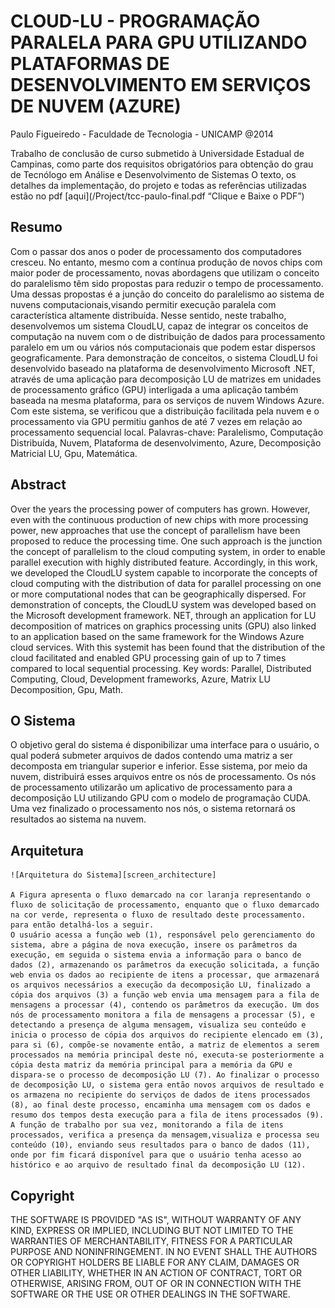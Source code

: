 # CLOUD-LU - PROGRAMAÇÃO PARALELA PARA GPU UTILIZANDO PLATAFORMAS DE DESENVOLVIMENTO EM SERVIÇOS DE NUVEM (AZURE)
Paulo Figueiredo - Faculdade de Tecnologia - UNICAMP @2014

Trabalho de conclusão de curso submetido à Universidade Estadual de Campinas, como parte dos requisitos obrigatórios para obtenção do grau de Tecnólogo em Análise e Desenvolvimento de Sistemas
O texto, os detalhes da implementação, do projeto e todas as referências utilizadas estão no pdf [aqui](/Project/tcc-paulo-final.pdf “Clique e Baixe o PDF”)

## Resumo
Com o passar dos anos o poder de processamento dos computadores cresceu. No entanto, mesmo com a contínua produção de novos chips com maior poder de processamento, novas abordagens que utilizam o conceito do paralelismo têm sido propostas para reduzir o tempo de processamento. Uma dessas propostas é a junção do conceito do paralelismo ao sistema de nuvens computacionais,visando permitir execução paralela com característica altamente distribuída. Nesse sentido, neste trabalho, desenvolvemos um sistema CloudLU, capaz de integrar os conceitos de computação na nuvem com o de distribuição de dados para processamento paralelo em um ou vários nós computacionais que podem estar dispersos geograficamente. Para demonstração de conceitos, o sistema CloudLU foi desenvolvido baseado na plataforma de desenvolvimento Microsoft .NET, através de uma aplicação para decomposição LU de matrizes em unidades de processamento gráfico (GPU) interligada a uma aplicação também baseada na mesma plataforma, para os serviços de nuvem Windows Azure. Com este sistema, se verificou que a distribuição facilitada pela nuvem e o processamento via GPU permitiu ganhos de até 7 vezes em relação ao processamento sequencial local.
Palavras-chave: Paralelismo, Computação Distribuída, Nuvem, Plataforma de desenvolvimento, Azure, Decomposição Matricial LU, Gpu, Matemática.

## Abstract
Over the years the processing power of computers has grown. However, even with the continuous production of new chips with more processing power, new approaches that use the concept of parallelism have been proposed to reduce the processing time. One such approach is the junction the concept of parallelism to the cloud computing system, in order to enable parallel execution with highly distributed feature. Accordingly, in this work, we developed the CloudLU system capable to incorporate the concepts of cloud computing with the distribution of data for parallel processing on one or more computational nodes that can be geographically dispersed. For demonstration of concepts, the CloudLU system was developed based on the Microsoft development framework. NET, through an application for LU decomposition of matrices on graphics processing units (GPU) also linked to an application based on the same framework for the Windows Azure cloud services. With this systemit has been found that the distribution of the cloud facilitated and enabled GPU processing gain of up to 7 times compared to local sequential processing.
Key words: Parallel, Distributed Computing, Cloud, Development frameworks, Azure, Matrix LU Decomposition, Gpu, Math.


## O Sistema

O objetivo geral do sistema é disponibilizar uma interface para o usuário, o qual poderá submeter arquivos de dados contendo uma matriz a ser decomposta em triangular superior e inferior. Esse sistema, por meio da nuvem, distribuirá esses arquivos entre os nós de processamento. Os nós de processamento utilizarão um aplicativo de processamento para a decomposição LU utilizando GPU com o modelo de programação CUDA. Uma vez finalizado o processamento nos nós, o sistema retornará os resultados ao sistema na nuvem.

## Arquitetura

	![Arquitetura do Sistema][screen_architecture]

	A Figura apresenta o fluxo demarcado na cor laranja representando o fluxo de solicitação de processamento, enquanto que o fluxo demarcado na cor verde, representa o fluxo de resultado deste processamento. para então detalhá-los a seguir. 
	O usuário acessa a função web (1), responsável pelo gerenciamento do sistema, abre a página de nova execução, insere os parâmetros da execução, em seguida o sistema envia a informação para o banco de dados (2), armazenando os parâmetros da execução solicitada, a função web envia os dados ao recipiente de itens a processar, que armazenará os arquivos necessários a execução da decomposição LU, finalizado a cópia dos arquivos (3) a função web envia uma mensagem para a fila de mensagens a processar (4), contendo os parâmetros da execução. Um dos nós de processamento monitora a fila de mensagens a processar (5), e detectando a presença de alguma mensagem, visualiza seu conteúdo e inicia o processo de cópia dos arquivos do recipiente elencado em (3), para si (6), compõe-se novamente então, a matriz de elementos a serem processados na memória principal deste nó, executa-se posteriormente a cópia desta matriz da memória principal para a memória da GPU e dispara-se o processo de decomposição LU (7). Ao finalizar o processo de decomposição LU, o sistema gera então novos arquivos de resultado e os armazena no recipiente do serviços de dados de itens processados (8), ao final deste processo, encaminha uma mensagem com os dados e resumo dos tempos desta execução para a fila de itens processados (9). A função de trabalho por sua vez, monitorando a fila de itens processados, verifica a presença da mensagem,visualiza e processa seu conteúdo (10), enviando seus resultados para o banco de dados (11), onde por fim ficará disponível para que o usuário tenha acesso ao histórico e ao arquivo de resultado final da decomposição LU (12).


## Copyright

THE SOFTWARE IS PROVIDED "AS IS", WITHOUT WARRANTY OF ANY KIND, EXPRESS OR
IMPLIED, INCLUDING BUT NOT LIMITED TO THE WARRANTIES OF MERCHANTABILITY,
FITNESS FOR A PARTICULAR PURPOSE AND NONINFRINGEMENT. IN NO EVENT SHALL THE
AUTHORS OR COPYRIGHT HOLDERS BE LIABLE FOR ANY CLAIM, DAMAGES OR OTHER
LIABILITY, WHETHER IN AN ACTION OF CONTRACT, TORT OR OTHERWISE, ARISING FROM,
OUT OF OR IN CONNECTION WITH THE SOFTWARE OR THE USE OR OTHER DEALINGS IN
THE SOFTWARE.

[screen_architecture]: /Project/arquitetura.png "Arquitetura do Sistema"